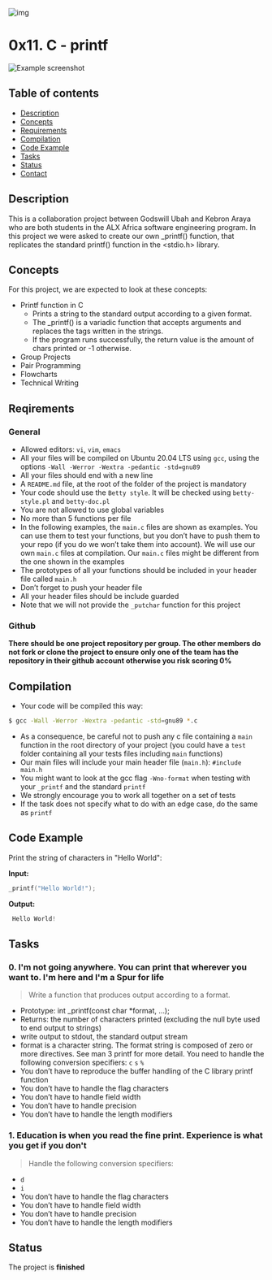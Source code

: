 ![img](https://assets.imaginablefutures.com/media/images/ALX_Logo.max-200x150.png)

# 0x11. C - printf




![Example screenshot](./img/printf.png)





## Table of contents
* [Description](#description)
* [Concepts](#concepts)
* [Requirements](#requirements)
* [Compilation](#compilation)
* [Code Example](#example)
* [Tasks](#tasks)
* [Status](#status)
* [Contact](#contact)

## Description
This is a collaboration project between Godswill Ubah and Kebron Araya who are both students in the ALX Africa software engineering program. In this project we were asked to create our own _printf() function, that replicates the standard printf() function in the  <stdio.h> library.

## Concepts
For this project, we are expected to look at these concepts:

* Printf function in C
    * Prints a string to the standard output according to a given format.
    * The \_printf() is a variadic function that accepts arguments and replaces the tags written in the strings.
    * If the program runs successfully, the return value is the amount of chars printed or -1 otherwise.
* Group Projects
* Pair Programming
* Flowcharts
* Technical Writing


## Reqirements

### General

* Allowed editors: ```vi```, ```vim```, ```emacs```
* All your files will be compiled on Ubuntu 20.04 LTS using ```gcc```, using the options ```-Wall -Werror -Wextra -pedantic -std=gnu89```
* All your files should end with a new line
* A ```README.md``` file, at the root of the folder of the project is mandatory
* Your code should use the ```Betty style```. It will be checked using ```betty-style.pl``` and ```betty-doc.pl```
* You are not allowed to use global variables
* No more than 5 functions per file
* In the following examples, the ```main.c``` files are shown as examples. You can use them to test your functions, but you don’t have to push them to your repo (if you do we won’t take them into account). We will use our own ```main.c``` files at compilation. Our ```main.c``` files might be different from the one shown in the examples
* The prototypes of all your functions should be included in your header file called ```main.h```
* Don’t forget to push your header file
* All your header files should be include guarded
* Note that we will not provide the ```_putchar``` function for this project

### Github
**There should be one project repository per group. The other members do not fork or clone the project to ensure only one of the team has the repository in their github account otherwise you risk scoring 0%**


## Compilation
* Your code will be compiled this way:
```bash
$ gcc -Wall -Werror -Wextra -pedantic -std=gnu89 *.c
```
* As a consequence, be careful not to push any c file containing a ```main``` function in the root directory of your project (you could have a ```test``` folder containing all your tests files including ```main``` functions)
* Our main files will include your main header file (```main.h```): ```#include main.h```
* You might want to look at the gcc flag ```-Wno-format``` when testing with your ```_printf``` and the standard ```printf```
* We strongly encourage you to work all together on a set of tests
* If the task does not specify what to do with an edge case, do the same as ```printf```


## Code Example
Print the string of characters in "Hello World":

**Input:** 
```c
_printf("Hello World!");
```
**Output:**
```c
 Hello World!
```


## Tasks

### 0. I'm not going anywhere. You can print that wherever you want to. I'm here and I'm a Spur for life 
>Write a function that produces output according to a format.

* Prototype: int _printf(const char *format, ...);
* Returns: the number of characters printed (excluding the null byte used to end output to strings)
* write output to stdout, the standard output stream
* format is a character string. The format string is composed of zero or more directives. See man 3 printf for more detail. You need to handle the following conversion specifiers: ```c``` ```s``` ```%```
* You don’t have to reproduce the buffer handling of the C library printf function
* You don’t have to handle the flag characters
* You don’t have to handle field width
* You don’t have to handle precision
* You don’t have to handle the length modifiers


### 1. Education is when you read the fine print. Experience is what you get if you don't
>Handle the following conversion specifiers:

* ```d```
* ```i```
* You don’t have to handle the flag characters
* You don’t have to handle field width
* You don’t have to handle precision
* You don’t have to handle the length modifiers


## Status
The project is **finished**


